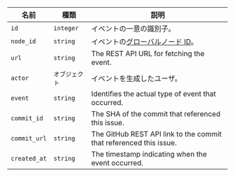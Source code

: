 | 名前           | 種類        | 説明                                                                 |
| ------------ | --------- | ------------------------------------------------------------------ |
| `id`         | `integer` | イベントの一意の識別子。                                                       |
| `node_id`    | `string`  | イベントの[グローバルノード ID](/graphql/guides/using-global-node-ids)。         |
| `url`        | `string`  | The REST API URL for fetching the event.                           |
| `actor`      | `オブジェクト`  | イベントを生成したユーザ。                                                      |
| `event`      | `string`  | Identifies the actual type of event that occurred.                 |
| `commit_id`  | `string`  | The SHA of the commit that referenced this issue.                  |
| `commit_url` | `string`  | The GitHub REST API link to the commit that referenced this issue. |
| `created_at` | `string`  | The timestamp indicating when the event occurred.                  |
